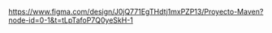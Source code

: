 https://www.figma.com/design/J0jQ771EgTHdtj1mxPZP13/Proyecto-Maven?node-id=0-1&t=tLpTafoP7Q0yeSkH-1
